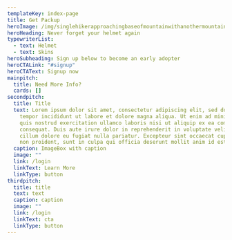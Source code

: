 ```yaml
---
templateKey: index-page
title: Get Packup
heroImage: /img/singlehikerapproachingbaseofmountainwithanothermountaininthebackground.jpg
heroHeading: Never forget your helmet again
typewriterList:
  - text: Helmet
  - text: Skins
heroSubheading: Sign up below to become an early adopter
heroCTALink: "#signup"
heroCTAText: Signup now
mainpitch:
  title: Need More Info?
  cards: []
secondpitch:
  title: Title
  text: Lorem ipsum dolor sit amet, consectetur adipiscing elit, sed do eiusmod
    tempor incididunt ut labore et dolore magna aliqua. Ut enim ad minim veniam,
    quis nostrud exercitation ullamco laboris nisi ut aliquip ex ea commodo
    consequat. Duis aute irure dolor in reprehenderit in voluptate velit esse
    cillum dolore eu fugiat nulla pariatur. Excepteur sint occaecat cupidatat
    non proident, sunt in culpa qui officia deserunt mollit anim id est laborum.
  caption: ImageBox with caption
  image: ""
  link: /login
  linkText: Learn More
  linkType: button
thirdpitch:
  title: title
  text: text
  caption: caption
  image: ""
  link: /login
  linkText: cta
  linkType: button
---
```

